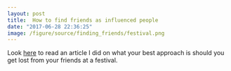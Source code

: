 ```yaml
---
layout: post
title:  How to find friends as influenced people
date: "2017-06-28 22:36:25"
image: /figure/source/finding_friends/festival.png
---
```



Look [here](https://www.statslife.org.uk/culture/2920-lost-in-the-crowd-a-statistician-explains-how-to-find-your-friends-at-a-music-festival) to read an article I did on what your best approach is should you get lost from your friends at a festival.

